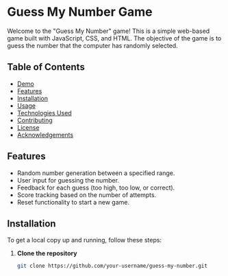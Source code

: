 # Guess My Number Game

Welcome to the "Guess My Number" game! This is a simple web-based game built with JavaScript, CSS, and HTML. The objective of the game is to guess the number that the computer has randomly selected.

## Table of Contents

- [Demo](#demo)
- [Features](#features)
- [Installation](#installation)
- [Usage](#usage)
- [Technologies Used](#technologies-used)
- [Contributing](#contributing)
- [License](#license)
- [Acknowledgements](#acknowledgements)

## Features

- Random number generation between a specified range.
- User input for guessing the number.
- Feedback for each guess (too high, too low, or correct).
- Score tracking based on the number of attempts.
- Reset functionality to start a new game.

## Installation

To get a local copy up and running, follow these steps:

1. **Clone the repository**
   ```bash
   git clone https://github.com/your-username/guess-my-number.git
